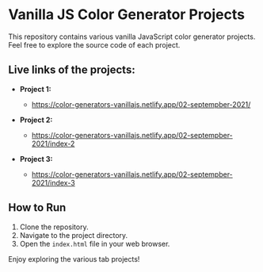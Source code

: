 # Vanilla JS Color Generator Projects

This repository contains various vanilla JavaScript color generator projects. 
Feel free to explore the source code of each project.

## Live links of the projects:

- **Project 1:**
  - https://color-generators-vanillajs.netlify.app/02-septempber-2021/
 
- **Project 2:**
  - https://color-generators-vanillajs.netlify.app/02-septempber-2021/index-2

- **Project 3:**  
  - https://color-generators-vanillajs.netlify.app/02-septempber-2021/index-3


## How to Run

1. Clone the repository.
2. Navigate to the project directory.
3. Open the `index.html` file in your web browser.

Enjoy exploring the various tab projects!
 
